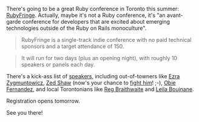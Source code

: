 There's going to be a great Ruby conference in Toronto this summer:
[RubyFringe][10]. Actually, maybe it's not a Ruby conference, it's "an avant-
garde conference for developers that are excited about emerging technologies
outside of the Ruby on Rails monoculture".

   [10]: http://rubyfringe.com/

> RubyFringe is a single-track indie conference with no paid technical
sponsors and a target attendance of 150.

>

> It will run for two days (plus an opening night), with roughly 10 speakers
or panels each day.

There's a kick-ass list of [speakers][11], including out-of-towners like [Ezra
Zygmuntowicz][12], [Zed Shaw][13] (now's your chance to [fight him][14]! ;-),
[Obie Fernandez][15], and local Torontonians like [Reg Braithwaite][16] and
[Leila Boujnane][17].

   [11]: http://rubyfringe.com/speakers
   [12]: http://brainspl.at/
   [13]: http://www.zedshaw.com/
   [14]: http://www.zedshaw.com/rants/rails_is_a_ghetto.html
   [15]: http://blog.obiefernandez.com/
   [16]: http://weblog.raganwald.com/
   [17]: http://hyperbio.net/

Registration opens tomorrow.

See you there!

